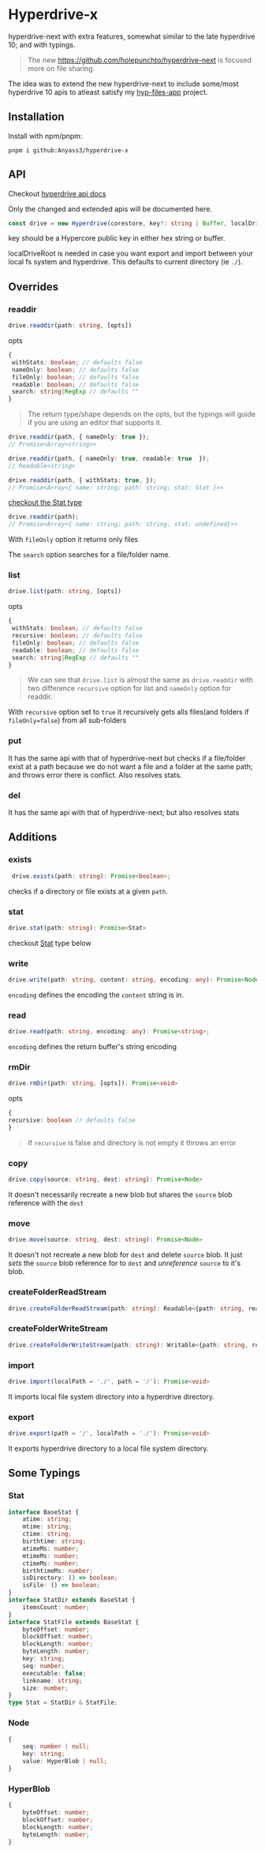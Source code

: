 # Hyperdrive-x

hyperdrive-next with extra features, somewhat similar to the late hyperdrive 10; and with typings.

> The new https://github.com/holepunchto/hyperdrive-next is focused more on file sharing.

The idea was to extend the new hyperdrive-next to include some/most hyperdrive 10 apis to atleast satisfy my [hyp-files-app](https://github.com/Anyass3/hyp-files-app) project.

## Installation

Install with npm/pnpm:

```
pnpm i github:Anyass3/hyperdrive-x
```

## API

Checkout [hyperdrive api docs](https://docs.holepunch.to/building-blocks/hyperdrive)

Only the changed and extended apis will be documented here.

```typescript
const drive = new Hyperdrive(corestore, key?: string | Buffer, localDriveRoot?: string)
```
key should be a Hypercore public key in either hex string or buffer. 

localDriveRoot is needed in case you want export and import between your local fs system and hyperdrive. 
This defaults to current directory (ie `./`).

## Overrides 

### readdir

```typescript
drive.readdir(path: string, [opts])
```
opts
```typescript
{ 
 withStats: boolean; // defaults false
 nameOnly: boolean; // defaults false
 fileOnly: boolean; // defaults false
 readable: boolean; // defaults false
 search: string|RegExp // defaults ""
}
```
> The return type/shape depends on the opts, 
> but the typings will guide if you are using an editor that supports it.

```typescript
drive.readdir(path, { nameOnly: true });
// Promise<Array<string>>
```
```typescript
drive.readdir(path, { nameOnly: true, readable: true  });
// Readable<string>
```
```typescript
drive.readdir(path, { withStats: true, });
// Promise<Array<{ name: string; path: string; stat: Stat }>>
```
[checkout the Stat type](https://github.com/Anyass3/hyperdrive-x#stat)

```typescript
drive.readdir(path);
// Promise<Array<{ name: string; path: string; stat: undefined}>>
```
With `fileOnly` option it returns only files

The `search` option searches for a file/folder name.

### list

```typescript
drive.list(path: string, [opts])
```
opts
```typescript
{ 
 withStats: boolean; // defaults false
 recursive: boolean; // defaults false
 fileOnly: boolean; // defaults false
 readable: boolean; // defaults false
 search: string|RegExp // defaults ""
}
```
> We can see that `drive.list` is almost the same as `drive.readdir` 
> with two difference `recursive` option for list and `nameOnly` option for readdir.

With `recursive` option set to `true` it recursively gets alls 
files(and folders if `fileOnly=false`) from all sub-folders

### put
It has the same api with that of hyperdrive-next but checks if a file/folder exist at a path 
because we do not want a file and a folder at the same path; and throws error there is conflict. Also resolves stats.

### del
It has the same api with that of hyperdrive-next; but also resolves stats

## Additions

### exists
```ts
 drive.exists(path: string): Promise<boolean>;
 ```
 checks if a directory or file exists at a given `path`.

### stat
```ts
drive.stat(path: string): Promise<Stat>
```
checkout [Stat](https://github.com/Anyass3/hyperdrive-x#stat) type below

### write
```ts
drive.write(path: string, content: string, encoding: any): Promise<Node>
```
`encoding` defines the encoding the `content` string is in.

### read
```ts
drive.read(path: string, encoding: any): Promise<string>;
```
`encoding` defines the return buffer's string encoding

### rmDir
```ts
drive.rmDir(path: string, [opts]): Promise<void>
```
opts
```ts
{
recursive: boolean // defaults false
}
```
> If `recursive` is false and directory is not empty it throws an error

### copy
```ts
drive.copy(source: string, dest: string): Promise<Node>
```
It doesn't necessarily recreate a new blob 
but shares the `source` blob reference with the `dest`

### move
```ts
drive.move(source: string, dest: string): Promise<Node>
```
It doesn't not recreate a new blob for `dest` and delete `source` blob.
It just _sets_ the `source` blob reference for to `dest` and _unreference_ `source` to it's blob.

### createFolderReadStream
```ts
drive.createFolderReadStream(path: string): Readable<{path: string, readable: Readable}>
```

### createFolderWriteStream
```ts
drive.createFolderWriteStream(path: string): Writable<{path: string, readable: Readable}>
```

### import
```ts 
drive.import(localPath = './', path = '/'): Promise<void>
```
It imports local file system directory into a hyperdrive directory.

### export
```ts 
drive.export(path = '/', localPath = './'): Promise<void>
```
It exports hyperdrive directory to a local file system directory.

## Some Typings
### Stat
```ts
interface BaseStat {
    atime: string;
    mtime: string;
    ctime: string;
    birthtime: string;
    atimeMs: number;
    mtimeMs: number;
    ctimeMs: number;
    birthtimeMs: number;
    isDirectory: () => boolean;
    isFile: () => boolean;
}
interface StatDir extends BaseStat {
    itemsCount: number;
}
interface StatFile extends BaseStat {
    byteOffset: number;
    blockOffset: number;
    blockLength: number;
    byteLength: number;
    key: string;
    seq: number;
    executable: false;
    linkname: string;
    size: number;
}
type Stat = StatDir & StatFile;
```
### Node
```ts
{
    seq: number | null;
    key: string;
    value: HyperBlob | null;
}
```
### HyperBlob
```ts
{
    byteOffset: number;
    blockOffset: number;
    blockLength: number;
    byteLength: number;
}
```
